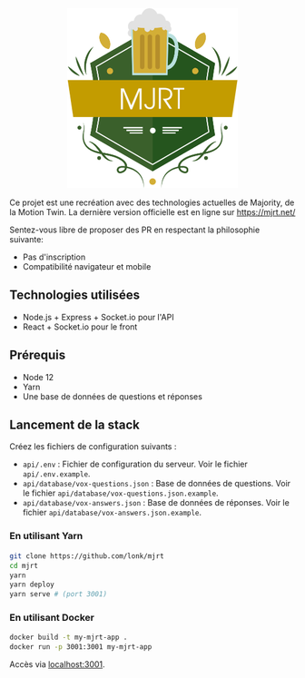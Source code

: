 <p align="center">
    <img src="https://raw.githubusercontent.com/lonk/mjrt/master/web/public/logo.png" alt="Mjrt logo" width="300" />
</p>

Ce projet est une recréation avec des technologies actuelles de Majority, de la Motion Twin.
La dernière version officielle est en ligne sur https://mjrt.net/

Sentez-vous libre de proposer des PR en respectant la philosophie suivante:
- Pas d'inscription
- Compatibilité navigateur et mobile

## Technologies utilisées
- Node.js + Express + Socket.io pour l'API
- React + Socket.io pour le front

## Prérequis
- Node 12
- Yarn
- Une base de données de questions et réponses

## Lancement de la stack

Créez les fichiers de configuration suivants :
- `api/.env` : Fichier de configuration du serveur. Voir le fichier `api/.env.example`.
- `api/database/vox-questions.json` : Base de données de questions. Voir le fichier `api/database/vox-questions.json.example`.
- `api/database/vox-answers.json` : Base de données de réponses. Voir le fichier `api/database/vox-answers.json.example`.

### En utilisant Yarn

```sh
git clone https://github.com/lonk/mjrt
cd mjrt
yarn
yarn deploy
yarn serve # (port 3001)
```

### En utilisant Docker

```sh
docker build -t my-mjrt-app .
docker run -p 3001:3001 my-mjrt-app
```

Accès via [localhost:3001](http://localhost:3001).
